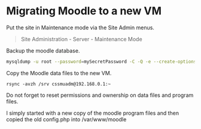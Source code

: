 Migrating Moodle to a new VM
============================

Put the site in Maintenance mode via the Site Admin menus.

> Site Administration - Server - Maintenance Mode


Backup the moodle database.

```bash
mysqldump -u root --password=mySecretPassword -C -Q -e --create-options moodle > moodle-database-jan052015.sql
```


Copy the Moodle data files to the new VM.

```
rsync -avzh /srv cssmuadm@192.168.0.1:~
```


Do not forget to reset permissions and ownership on data files and program files.

I simply started with a new copy of the moodle program files and then copied the old config.php into /var/www/moodle
